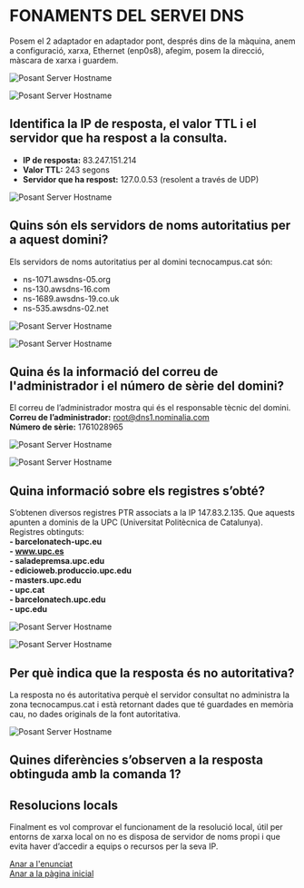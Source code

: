 # FONAMENTS DEL SERVEI DNS

Posem el 2 adaptador en adaptador pont, després dins de la màquina, anem a configuració, xarxa, Ethernet (enp0s8), afegim, posem la direcció, màscara de xarxa i guardem.

![Posant Server Hostname](img/Imatge02.png)

![Posant Server Hostname](img/Imatge01.png)

## Identifica la IP de resposta, el valor TTL i el servidor que ha respost a la consulta.
- **IP de resposta:** 83.247.151.214  
- **Valor TTL:** 243 segons  
- **Servidor que ha respost:** 127.0.0.53 (resolent a través de UDP)

![Posant Server Hostname](img/Imatge03.png)

## Quins són els servidors de noms autoritatius per a aquest domini?
Els servidors de noms autoritatius per al domini tecnocampus.cat són:
- ns-1071.awsdns-05.org
- ns-130.awsdns-16.com
- ns-1689.awsdns-19.co.uk
- ns-535.awsdns-02.net

![Posant Server Hostname](img/Imatge04.png)

![Posant Server Hostname](img/Imatge05.png)

## Quina és la informació del correu de l'administrador i el número de sèrie del domini?
El correu de l’administrador mostra qui és el responsable tècnic del domini.     
**Correu de l’administrador:** root@dns1.nominalia.com    
           **Número de sèrie:** 1761028965

![Posant Server Hostname](img/Imatge06.png)

![Posant Server Hostname](img/Imatge07.png)

## Quina informació sobre els registres s’obté?
S’obtenen diversos registres PTR associats a la IP 147.83.2.135.
Que aquests apunten a dominis de la UPC (Universitat Politècnica de Catalunya).
Registres obtinguts:       
**- barcelonatech-upc.eu**           
**- www.upc.es**     
**- saladepremsa.upc.edu**     
**- edicioweb.produccio.upc.edu**    
**- masters.upc.edu**   
**- upc.cat**   
**- barcelonatech.upc.edu**   
**- upc.edu**

![Posant Server Hostname](img/Imatge08.png)

![Posant Server Hostname](img/Imatge09.png)

## Per què indica que la resposta és no autoritativa?
La resposta no és autoritativa perquè el servidor consultat no administra la zona tecnocampus.cat i està retornant dades que té guardades en memòria cau, no dades originals de la font autoritativa.

![Posant Server Hostname](img/Imatge10.png)

## Quines diferències s’observen a la resposta obtinguda amb la comanda 1?




## Resolucions locals
Finalment es vol comprovar el funcionament de la resolució local, útil per entorns de xarxa local on no es disposa de servidor de noms propi i que evita haver d’accedir a equips o recursos per la seva IP.

[Anar a l'enunciat](../Tasca06/README.md)  
[Anar a la pàgina inicial](../README.md)
